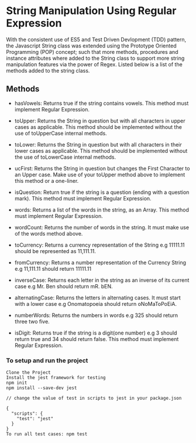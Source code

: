 # String Manipulation Using Regular Expression
With the consistent use of ES5 and Test Driven Devlopment (TDD) pattern, the Javascript String class was extended using the Prototype Oriented Programming (POP) concept; such that more methods, procedures and instance attributes where added to the String class to support more string manipulation features via the power of Regex. Listed below is a list of the methods added to the string class.

## Methods
- hasVowels: Returns true if the string contains vowels. This method must implement Regular Expression.

- toUpper: Returns the String in question but with all characters in upper cases as applicable. This method should be implemented without the use of toUpperCase internal methods.

- toLower: Returns the String in question but with all characters in their lower cases as applicable. This method should be implemented without the use of toLowerCase internal methods.
 
- ucFirst: Returns the String in question but changes the First Character to an Upper case. Make use of your toUpper method above to implement this method or a one-liner.

- isQuestion: Return true if the string is a question (ending with a question mark). This method must implement Regular Expression.

- words: Returns a list of the words in the string, as an Array. This method must implement Regular Expression.

- wordCount: Returns the number of words in the string. It must make use of the words method above.

- toCurrency: Returns a currency representation of the String e.g 11111.11 should be represented as 11,111.11.

- fromCurrency: Returns a number representation of the Currency String e.g 11,111.11 should return 11111.11

- inverseCase: Returns each letter in the string as an inverse of its current case e.g Mr. Ben should return mR. bEN.

- alternatingCase: Returns the letters in alternating cases. It must start with a lower case e.g Onomatopoeia should return oNoMaToPoEiA.

- numberWords: Returns the numbers in words e.g 325 should return three two five.

- isDigit: Returns true if the string is a digit(one number) e.g 3 should return true and 34 should return false. This method must implement Regular Expression.


### To setup and run the project
```
Clone the Project
Install the jest framework for testing
npm init
npm install --save-dev jest

// change the value of test in scripts to jest in your package.json

{
  "scripts": {
    "test": "jest"
  }
}
To run all test cases: npm test


